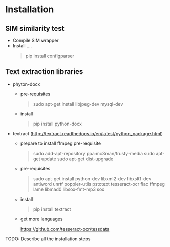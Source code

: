 # Installation

## SIM similarity test
- Compile SIM wrapper
- Install ....
    > pip install configparser
## Text extraction libraries

- phyton-docx

   * pre-requisites

        > sudo apt-get install libjpeg-dev mysql-dev

   * install

        > pip install python-docx

- textract (http://textract.readthedocs.io/en/latest/python_package.html)

    * prepare to install ffmpeg pre-requisite

        > sudo add-apt-repository ppa:mc3man/trusty-media
        > sudo apt-get update
        > sudo apt-get dist-upgrade

    * pre-requisites

        > sudo apt-get install python-dev libxml2-dev libxslt1-dev antiword unrtf poppler-utils pstotext tesseract-ocr flac ffmpeg lame libmad0 libsox-fmt-mp3 sox

    * install

        > pip install textract

    * get more languages

        https://github.com/tesseract-ocr/tessdata


TODO: Describe all the installation steps

